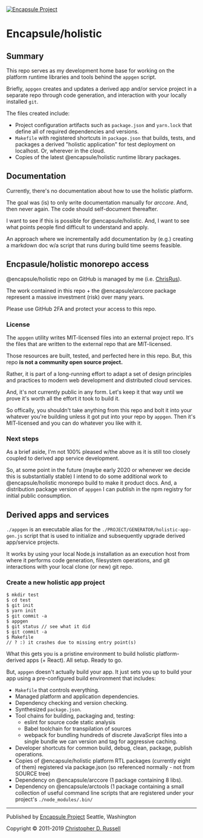 [![Encapsule Project](https://encapsule.io/images/blue-burst-encapsule.io-icon-72x72.png "Encapsule Project")](https://encapsule.io)

# Encapsule/holistic

## Summary

This repo serves as my development home base for working on the platform runtime libraries and tools behind the `appgen` script.

Briefly, `appgen` creates and updates a derived app and/or service project in a separate repo through code generation, and interaction with your locally installed `git`.

The files created include:

- Project configuration artifacts such as `package.json` and `yarn.lock` that define all of required dependencies and versions.
- `Makefile` with registered shortcuts in `package.json` that builds, tests, and packages a derived "holistic application" for test deployment on localhost. Or, wherever in the cloud.
- Copies of the latest @encapsule/holistic runtime library packages.

## Documentation

Currently, there's no documentation about how to use the holistic platform.

The goal was (is) to only write documentation manually for _arccore_. And, then never again. The code should self-document thereafter.

I want to see if this is possible for @encapsule/holistic. And, I want to see what points people find difficult to understand and apply.

An approach where we incrementally add documentation by (e.g.) creating a markdown doc w/a script that runs during build time seems feasible.

## Encpasule/holistic monorepo access

@encapsule/holistic repo on GitHub is managed by me (i.e. [ChrisRus](https://github.com/ChrisRus)).

The work contained in this repo + the @encapsule/arccore package represent a massive investment (risk) over many years.

Please use GitHub 2FA and protect your access to this repo.

### License

The `appgen` utility writes MIT-licensed files into an external project repo. It's the files that are written to the external repo that are MIT-licensed.

Those resources are built, tested, and perfected here in this repo. But, this repo **is not a community open source project.**

Rather, it is part of a long-running effort to adapt a set of design principles and practices to modern web development and distributed cloud services.

And, it's not currently public in any form. Let's keep it that way until we prove it's worth all the effort it took to build it.

So offically, you shouldn't take anything from this repo and bolt it into your whatever you're building unless it got put into your repo by `appgen`. Then it's MIT-licensed and you can do whatever you like with it.

### Next steps

As a brief aside, I'm not 100% pleased w/the above as it is still too closely coupled to derived app service development.

So, at some point in the future (maybe early 2020 or whenever we decide this is substantially stable) I intend to do some additional work to @encapsule/holistic monorepo build to make it product docs. And, a distribution package version of `appgen` I can publish in the npm registry for initial public consumption.

## Derived apps and services

`./appgen` is an executable alias for the `./PROJECT/GENERATOR/holistic-app-gen.js` script that is used to initialize and subsequently upgrade derived app/service projects.

It works by using your local Node.js installation as an execution host from where it performs code generation, filesystem operations, and git interactions with your local clone (or new) git repo.

### Create a new holistic app project

```
$ mkdir test
$ cd test
$ git init
$ yarn init
$ git commit -a
$ appgen
$ git status // see what it did
$ git commit -a
$ Makefile
// ? :) it crashes due to missing entry point(s)
```

What this gets you is a pristine environment to build holistic platform-derived apps (+ React). All setup. Ready to go.

But, `appgen` doesn't actually build your app. It just sets you up to build your app using a pre-configured build environment that includes:

- `Makefile` that controls everything.
- Managed platform and application dependencies.
- Dependency checking and version checking.
- Synthesized `package.json`.
- Tool chains for building, packaging and, testing:
    - eslint for source code static analysis
    - Babel toolchain for transpilation of sources
    - webpack for bundling hundreds of discrete JavaScript files into a single bundle we can version and tag for aggressive caching.
- Developer shortcuts for common build, debug, clean, package, publish operations.
- Copies of @encapsule/holistic platform RTL packages (currently eight of them) registered via package.json (so referenced normally - not from SOURCE tree)
- Dependency on @encapsule/arccore (1 package containing 8 libs).
- Dependency on @encapsule/arctools (1 package containing a small collection of useful command line scripts that are registered under your project's `./node_modules/.bin/`

<hr>

Published by [Encapsule Project](https://encapsule.io) Seattle, Washington

Copyright &copy; 2011-2019 [Christopher D. Russell](https://github.com/ChrisRus)
